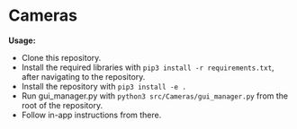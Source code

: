 # Cameras

**Usage:**

* Clone this repository.
* Install the required libraries with `pip3 install -r requirements.txt`, after navigating to the repository.
* Install the repository with `pip3 install -e .`
* Run gui_manager.py with `python3 src/Cameras/gui_manager.py` from the root of the repository.
* Follow in-app instructions from there.
